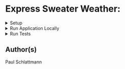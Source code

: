 # Express Sweater Weather:

<details>
           <summary> Setup </summary>
           <p>

- Update /config/config.json with

|Provided      | Fill With    |
|------------- | -------------
|"dialect":    | "postgres"   |
|"username":   | "<your_username>"|


- $ npx sequelize db:create

- $ npx sequelize db:migrate</p>
</details>

<details>
           <summary> Run Application Locally </summary>
           <p>```npm start```</p>
</details>

<details>
           <summary> Run Tests </summary>
           <p>```npm test```</p>
</details>

## Author(s)

Paul Schlattmann
